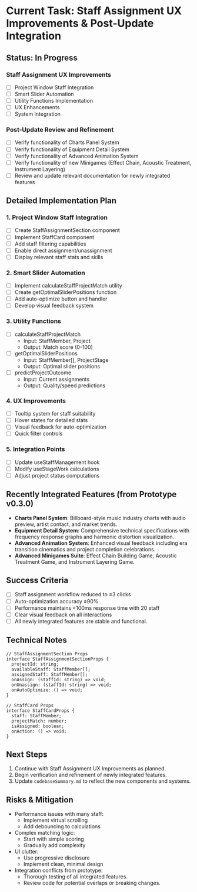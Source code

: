 # Current Task: Staff Assignment UX Improvements & Post-Update Integration

## Status: In Progress

### Staff Assignment UX Improvements
- [ ] Project Window Staff Integration
- [ ] Smart Slider Automation
- [ ] Utility Functions Implementation
- [ ] UX Enhancements
- [ ] System Integration

### Post-Update Review and Refinement
- [ ] Verify functionality of Charts Panel System
- [ ] Verify functionality of Equipment Detail System
- [ ] Verify functionality of Advanced Animation System
- [ ] Verify functionality of new Minigames (Effect Chain, Acoustic Treatment, Instrument Layering)
- [ ] Review and update relevant documentation for newly integrated features

## Detailed Implementation Plan

### 1. Project Window Staff Integration
- [ ] Create StaffAssignmentSection component
- [ ] Implement StaffCard component
- [ ] Add staff filtering capabilities
- [ ] Enable direct assignment/unassignment
- [ ] Display relevant staff stats and skills

### 2. Smart Slider Automation
- [ ] Implement calculateStaffProjectMatch utility
- [ ] Create getOptimalSliderPositions function
- [ ] Add auto-optimize button and handler
- [ ] Develop visual feedback system

### 3. Utility Functions
- [ ] calculateStaffProjectMatch
  - Input: StaffMember, Project
  - Output: Match score (0-100)
- [ ] getOptimalSliderPositions
  - Input: StaffMember[], ProjectStage
  - Output: Optimal slider positions
- [ ] predictProjectOutcome
  - Input: Current assignments
  - Output: Quality/speed predictions

### 4. UX Improvements
- [ ] Tooltip system for staff suitability
- [ ] Hover states for detailed stats
- [ ] Visual feedback for auto-optimization
- [ ] Quick filter controls

### 5. Integration Points
- [ ] Update useStaffManagement hook
- [ ] Modify useStageWork calculations
- [ ] Adjust project status computations

## Recently Integrated Features (from Prototype v0.3.0)
- **Charts Panel System**: Billboard-style music industry charts with audio preview, artist contact, and market trends.
- **Equipment Detail System**: Comprehensive technical specifications with frequency response graphs and harmonic distortion visualization.
- **Advanced Animation System**: Enhanced visual feedback including era transition cinematics and project completion celebrations.
- **Advanced Minigames Suite**: Effect Chain Building Game, Acoustic Treatment Game, and Instrument Layering Game.

## Success Criteria
- [ ] Staff assignment workflow reduced to ≤3 clicks
- [ ] Auto-optimization accuracy ≥90%
- [ ] Performance maintains <100ms response time with 20 staff
- [ ] Clear visual feedback on all interactions
- [ ] All newly integrated features are stable and functional.

## Technical Notes
```tsx
// StaffAssignmentSection Props
interface StaffAssignmentSectionProps {
  projectId: string;
  availableStaff: StaffMember[];
  assignedStaff: StaffMember[];
  onAssign: (staffId: string) => void;
  onUnassign: (staffId: string) => void;
  onAutoOptimize: () => void;
}

// StaffCard Props
interface StaffCardProps {
  staff: StaffMember;
  projectMatch: number;
  isAssigned: boolean;
  onAction: () => void;
}
```

## Next Steps
1. Continue with Staff Assignment UX Improvements as planned.
2. Begin verification and refinement of newly integrated features.
3. Update `codebaseSummary.md` to reflect the new components and systems.

## Risks & Mitigation
- Performance issues with many staff:
  - Implement virtual scrolling
  - Add debouncing to calculations
- Complex matching logic:
  - Start with simple scoring
  - Gradually add complexity
- UI clutter:
  - Use progressive disclosure
  - Implement clean, minimal design
- Integration conflicts from prototype:
  - Thorough testing of all integrated features.
  - Review code for potential overlaps or breaking changes.

